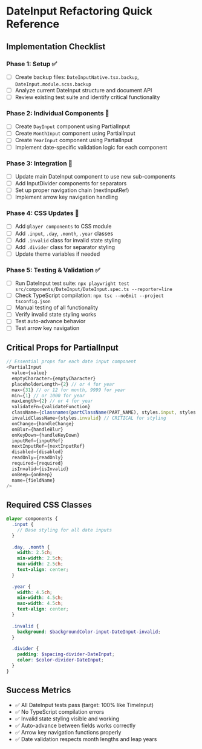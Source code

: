 # DateInput Refactoring Quick Reference

## Implementation Checklist

### Phase 1: Setup ✅
- [ ] Create backup files: `DateInputNative.tsx.backup`, `DateInput.module.scss.backup`
- [ ] Analyze current DateInput structure and document API
- [ ] Review existing test suite and identify critical functionality

### Phase 2: Individual Components 🔧
- [ ] Create `DayInput` component using PartialInput
- [ ] Create `MonthInput` component using PartialInput  
- [ ] Create `YearInput` component using PartialInput
- [ ] Implement date-specific validation logic for each component

### Phase 3: Integration 🔗
- [ ] Update main DateInput component to use new sub-components
- [ ] Add InputDivider components for separators
- [ ] Set up proper navigation chain (nextInputRef)
- [ ] Implement arrow key navigation handling

### Phase 4: CSS Updates 🎨
- [ ] Add `@layer components` to CSS module
- [ ] Add `.input`, `.day`, `.month`, `.year` classes
- [ ] Add `.invalid` class for invalid state styling
- [ ] Add `.divider` class for separator styling
- [ ] Update theme variables if needed

### Phase 5: Testing & Validation ✅
- [ ] Run DateInput test suite: `npx playwright test src/components/DateInput/DateInput.spec.ts --reporter=line`
- [ ] Check TypeScript compilation: `npx tsc --noEmit --project tsconfig.json`
- [ ] Manual testing of all functionality
- [ ] Verify invalid state styling works
- [ ] Test auto-advance behavior
- [ ] Test arrow key navigation

## Critical Props for PartialInput

```typescript
// Essential props for each date input component
<PartialInput
  value={value}
  emptyCharacter={emptyCharacter}
  placeholderLength={2} // or 4 for year
  max={31} // or 12 for month, 9999 for year
  min={1} // or 1000 for year
  maxLength={2} // or 4 for year
  validateFn={validateFunction}
  className={classnames(partClassName(PART_NAME), styles.input, styles.fieldType, "dateinput")}
  invalidClassName={styles.invalid} // CRITICAL for styling
  onChange={handleChange}
  onBlur={handleBlur}
  onKeyDown={handleKeyDown}
  inputRef={inputRef}
  nextInputRef={nextInputRef}
  disabled={disabled}
  readOnly={readOnly}
  required={required}
  isInvalid={isInvalid}
  onBeep={onBeep}
  name={fieldName}
/>
```

## Required CSS Classes

```scss
@layer components {
  .input {
    // Base styling for all date inputs
  }
  
  .day, .month {
    width: 2.5ch;
    min-width: 2.5ch;
    max-width: 2.5ch;
    text-align: center;
  }
  
  .year {
    width: 4.5ch; 
    min-width: 4.5ch;
    max-width: 4.5ch;
    text-align: center;
  }
  
  .invalid {
    background: $backgroundColor-input-DateInput-invalid;
  }
  
  .divider {
    padding: $spacing-divider-DateInput;
    color: $color-divider-DateInput;
  }
}
```

## Success Metrics

- ✅ All DateInput tests pass (target: 100% like TimeInput)
- ✅ No TypeScript compilation errors
- ✅ Invalid state styling visible and working
- ✅ Auto-advance between fields works correctly
- ✅ Arrow key navigation functions properly
- ✅ Date validation respects month lengths and leap years
